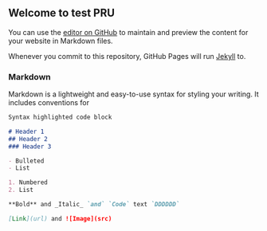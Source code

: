 ## Welcome to test PRU

You can use the [editor on GitHub](https://github.com/jfloreskv/test.io/edit/master/index.md) to maintain and preview the content for your website in Markdown files.

Whenever you commit to this repository, GitHub Pages will run [Jekyll](https://jekyllrb.com/) to.

### Markdown

Markdown is a lightweight and easy-to-use syntax for styling your writing. It includes conventions for

```markdown
Syntax highlighted code block

# Header 1
## Header 2
### Header 3

- Bulleted
- List

1. Numbered
2. List

**Bold** and _Italic_ `and` `Code` text `DDDDDD`

[Link](url) and ![Image](src)
```
